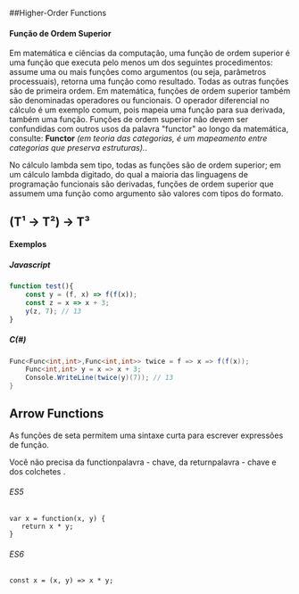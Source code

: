 ##Higher-Order Functions

#### Função de Ordem Superior
Em matemática e ciências da computação, uma função de ordem superior é uma função que executa pelo menos um dos seguintes procedimentos: assume uma ou mais funções como argumentos (ou seja, parâmetros processuais), retorna uma função como resultado.
Todas as outras funções são de primeira ordem. Em matemática, funções de ordem superior também são denominadas operadores ou funcionais. O operador diferencial no cálculo é um exemplo comum, pois mapeia uma função para sua derivada, também uma função. Funções de ordem superior não devem ser confundidas com outros usos da palavra "functor" ao longo da matemática, consulte: **Functor** *(em teoria das categorias, é um mapeamento entre categorias que preserva estruturas).*.

No cálculo lambda sem tipo, todas as funções são de ordem superior; em um cálculo lambda digitado, do qual a maioria das linguagens de programação funcionais são derivadas, funções de ordem superior que assumem uma função como argumento são valores com tipos do formato.

(T¹ -> T²) -> T³
---

#### Exemplos
##### Javascript
```javascript
function test(){
	const y = (f, x) => f(f(x));
	const z = x => x + 3;
	y(z, 7); // 13
}
```
##### C(#)
```C#
Func<Func<int,int>,Func<int,int>> twice = f => x => f(f(x));
	Func<int,int> y = x => x + 3;
	Console.WriteLine(twice(y)(7)); // 13
}
```
## Arrow Functions

As funções de seta permitem uma sintaxe curta para escrever expressões de função.

Você não precisa da functionpalavra - chave, da returnpalavra - chave e dos colchetes .

###### ES5
```
var x = function(x, y) {
   return x * y;
}
```
###### ES6
```
const x = (x, y) => x * y;
```
